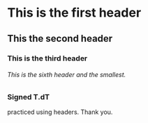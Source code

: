# This is the first header
## This the second header
### This is the third header
###### This is the sixth header and the smallest.
### Signed T.dT
practiced using headers. Thank you.
